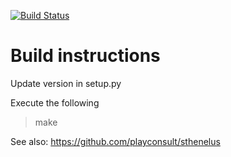 [![Build Status](https://semaphoreci.com/api/v1/play/eurystheus/branches/master/badge.svg)](https://semaphoreci.com/play/eurystheus)

# Build instructions

Update version in setup.py

Execute the following
> make

See also: https://github.com/playconsult/sthenelus